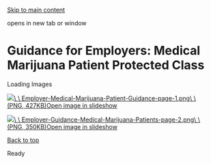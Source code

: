 [Skip to main content](https://www.pittsburghpa.gov/City-Government/Boards-Authorities-Commissions/List-of-Boards-Authorities-Commissions/Commission-on-Human-Relations/Medical-Marijuana-Patient-Guidance/Guidance-for-Employers#main-content)

opens in new tab or window

# Guidance for Employers: Medical Marijuana Patient Protected Class

Loading Images

[![](https://www.pittsburghpa.gov/files/assets/city/v/1/bac/images/chr-resources/employer-medical-marijuana-patient-guidance-page-1.png?w=375)\\
\\
Employer-Medical-Marijuana-Patient-Guidance-page-1.png\\
\\
(PNG, 427KB)Open image in slideshow](https://www.pittsburghpa.gov/files/assets/city/v/1/bac/images/chr-resources/employer-medical-marijuana-patient-guidance-page-1.png)

[![](https://www.pittsburghpa.gov/files/assets/city/v/1/bac/images/chr-resources/employer-guidance-medical-marijuana-patients-page-2.png?w=375)\\
\\
Employer-Guidance-Medical-Marijuana-Patients-page-2.png\\
\\
(PNG, 350KB)Open image in slideshow](https://www.pittsburghpa.gov/files/assets/city/v/1/bac/images/chr-resources/employer-guidance-medical-marijuana-patients-page-2.png)

[Back to top](https://www.pittsburghpa.gov/City-Government/Boards-Authorities-Commissions/List-of-Boards-Authorities-Commissions/Commission-on-Human-Relations/Medical-Marijuana-Patient-Guidance/Guidance-for-Employers#body-top)

Ready
